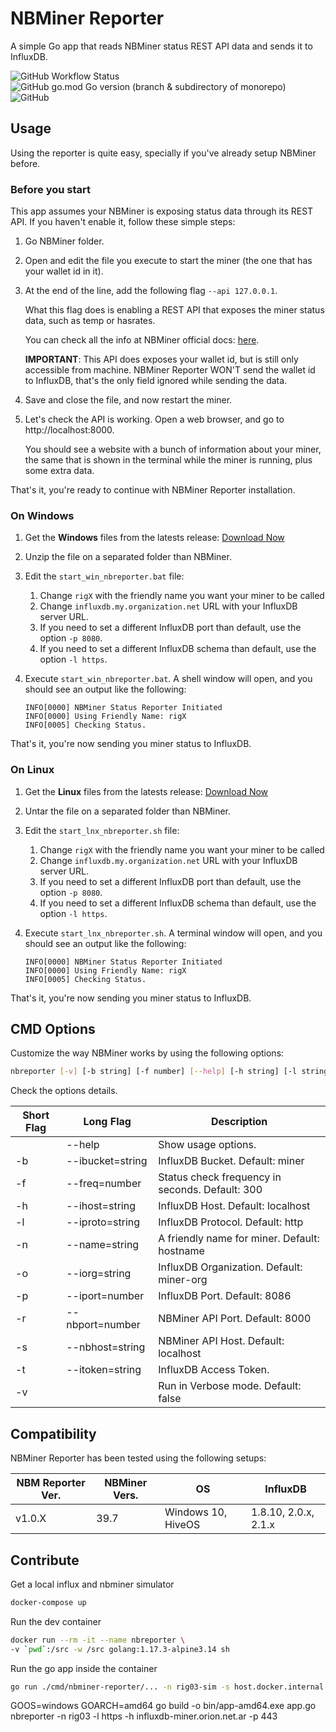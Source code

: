 # NBMiner Reporter
A simple Go app that reads NBMiner status REST API data and sends it to InfluxDB.

![GitHub Workflow Status](https://img.shields.io/github/workflow/status/Cruzoft/nbminer-reporter/cicd)
![GitHub go.mod Go version (branch & subdirectory of monorepo)](https://img.shields.io/github/go-mod/go-version/Cruzoft/nbminer-reporter/main?label=Go%20Version)
![GitHub](https://img.shields.io/github/license/Cruzoft/nbminer-reporter?color=orange)

## Usage

Using the reporter is quite easy, specially if you've already setup NBMiner before.

### Before you start

This app assumes your NBMiner is exposing status data through its REST API. If you haven't enable it, follow these simple steps:

1. Go NBMiner folder.
1. Open and edit the file you execute to start the miner (the one that has your wallet id in it).
1. At the end of the line, add the following flag `--api 127.0.0.1`.

    What this flag does is enabling a REST API that exposes the miner status data, such as temp or hasrates.

    You can check all the info at NBMiner official docs: [here](https://github.com/NebuTech/NBMiner#cmd-options).

    **IMPORTANT**: This API does exposes your wallet id, but is still only accessible from machine. NBMiner Reporter WON'T send the wallet id to InfluxDB, that's the only field ignored while sending the data.

1. Save and close the file, and now restart the miner.
1. Let's check the API is working. Open a web browser, and go to http://localhost:8000.

    You should see a website with a bunch of information about your miner, the same that is shown in the terminal while the miner is running, plus some extra data.

That's it, you're ready to continue with NBMiner Reporter installation.

### On Windows

1. Get the **Windows** files from the latests release: [Download Now](https://github.com/Cruzoft/nbminer-reporter/releases)
1. Unzip the file on a separated folder than NBMiner.
1. Edit the `start_win_nbreporter.bat` file:
    1. Change `rigX` with the friendly name you want your miner to be called
    2. Change `influxdb.my.organization.net` URL with your InfluxDB server URL.
    3. If you need to set a different InfluxDB port than default, use the option `-p 8080`.
    4. If you need to set a different InfluxDB schema than default, use the option `-l https`.
1. Execute `start_win_nbreporter.bat`. A shell window will open, and you should see an output like the following:

    ```shell
    INFO[0000] NBMiner Status Reporter Initiated            
    INFO[0000] Using Friendly Name: rigX             
    INFO[0005] Checking Status.                   
    ```

That's it, you're now sending you miner status to InfluxDB.

### On Linux

1. Get the **Linux** files from the latests release: [Download Now](https://github.com/Cruzoft/nbminer-reporter/releases)
1. Untar the file on a separated folder than NBMiner.
1. Edit the `start_lnx_nbreporter.sh` file:
    1. Change `rigX` with the friendly name you want your miner to be called
    2. Change `influxdb.my.organization.net` URL with your InfluxDB server URL.
    3. If you need to set a different InfluxDB port than default, use the option `-p 8080`.
    4. If you need to set a different InfluxDB schema than default, use the option `-l https`.
1. Execute `start_lnx_nbreporter.sh`. A terminal window will open, and you should see an output like the following:

    ```shell
    INFO[0000] NBMiner Status Reporter Initiated            
    INFO[0000] Using Friendly Name: rigX             
    INFO[0005] Checking Status.                   
    ```

That's it, you're now sending you miner status to InfluxDB.

## CMD Options

Customize the way NBMiner works by using the following options:

```bash
nbreporter [-v] [-b string] [-f number] [--help] [-h string] [-l string] [-n string] [-o string] [-p number] [-r strinumberng] [-s string] [-t string]
```

Check the options details.

| Short Flag | Long Flag | Description                                     |
|----|-------------------|-------------------------------------------------|
|    | --help            | Show usage options.                             |
| -b | --ibucket=string  | InfluxDB Bucket. Default: miner                 |
| -f | --freq=number     | Status check frequency in seconds. Default: 300 |
| -h | --ihost=string    | InfluxDB Host.  Default: localhost              |
| -l | --iproto=string   | InfluxDB Protocol.  Default: http               |
| -n | --name=string     | A friendly name for miner. Default: hostname    |
| -o | --iorg=string     | InfluxDB Organization.  Default: miner-org      |
| -p | --iport=number    | InfluxDB Port. Default: 8086                    |
| -r | --nbport=number   | NBMiner API Port. Default: 8000                 |
| -s | --nbhost=string   | NBMiner API Host. Default: localhost            |
| -t | --itoken=string   | InfluxDB Access Token.                          |
| -v |                   | Run in Verbose mode. Default: false             |

## Compatibility

NBMiner Reporter has been tested using the following setups:

| NBM Reporter Ver. | NBMiner Vers. | OS                 | InfluxDB             |
|-------------------|---------------|--------------------|----------------------|
| v1.0.X            | 39.7          | Windows 10, HiveOS | 1.8.10, 2.0.x, 2.1.x |

## Contribute

Get a local influx and nbminer simulator

```bash
docker-compose up
```

Run the dev container

```bash
docker run --rm -it --name nbreporter \
-v `pwd`:/src -w /src golang:1.17.3-alpine3.14 sh
```

Run the go app inside the container

```bash
go run ./cmd/nbminer-reporter/... -n rig03-sim -s host.docker.internal -t shhh-secret-token -f 5 -h host.docker.internal
```

GOOS=windows GOARCH=amd64 go build -o bin/app-amd64.exe app.go
nbreporter -n rig03 -l https -h influxdb-miner.orion.net.ar -p 443
